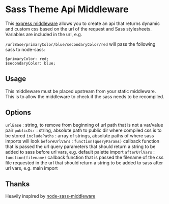 # Sass Theme Api Middleware
 
This [express middleware](http://expressjs.com/en/guide/using-middleware.html) allows you to create an api that returns
dynamic and custom css based on the url of the request and Sass stylesheets. Variables are included in the url, e.g.

`/urlBase/primaryColor/blue/secondaryColor/red` will pass the following sass to node-sass:

```
$primaryColor: red;
$secondaryColor: blue;
```
 
## Usage
 
This middleware must be placed upstream from your static middleware. This is to allow the middleware to check if the
sass needs to be recompiled.

## Options

`urlBase` : string, to remove from beginning of url path that is not a var/value pair
`publicDir` : string, absolute path to public dir where compiled css is to be stored
`includePaths` : array of strings, absolute paths of where sass imports will look
`beforeUrlVars` : `function(queryParams)` callback function that is passed the url query parameters that should return a string to be added to sass before url vars, e.g. default palette import
`afterUrlVars` : `function(filename)` callback function that is passed the filename of the css file requested in the url that should return a string to be added to sass after url vars, e.g. main import

## Thanks

Heavily inspired by [node-sass-middleware](https://github.com/sass/node-sass-middleware) 
